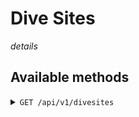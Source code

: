 # Dive Sites

*details*

## Available methods

<details>
<summary><code>GET /api/v1/divesites</code></summary>

`RESULT`

```
[
    
]
```
</details>
